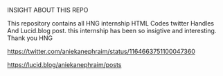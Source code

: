 INSIGHT ABOUT THIS REPO

This repository contains all HNG internship HTML Codes twitter Handles
And Lucid.blog post.
this internship has been so insigtive and interesting. Thank you HNG





https://twitter.com/aniekanephraim/status/1164663751100047360

https://lucid.blog/aniekanephraim/posts
